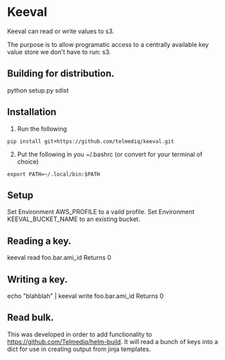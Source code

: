 # Keeval

Keeval can read or write values to s3.

The purpose is to allow programatic access to a centrally available key value store we don't have to run: s3.

## Building for distribution.
python setup.py sdist

## Installation
1. Run the following
```
pip install git+https://github.com/telmediq/keeval.git
```
2. Put the following in you ~/.bashrc (or convert for your terminal of choice)
```
export PATH=~/.local/bin:$PATH
```

## Setup
Set Environment AWS_PROFILE to a vaild profile.
Set Environment KEEVAL_BUCKET_NAME to an existing bucket.

## Reading a key.
keeval read foo.bar.ami_id
Returns 0

## Writing a key.
echo "blahblah" | keeval write foo.bar.ami_id
Returns 0

## Read bulk.
This was developed in order to add functionality to https://github.com/Telmediq/helm-build. It will read a bunch of keys into a dict for use in creating output from jinja templates.



